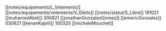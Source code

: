 [[notes/equipements/L_Vetements]] [[notes/equipements/vetements/V_Gilets]] [[notes/statut/S_Libre]]
191021 [[muhamedAbdi]]
300821 [[jonathanGonzalezGomez]]
[[emericGonzalez]]
030621 [[kenanKajolli]]
100320 [[micheleMouchet]]